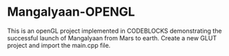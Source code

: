 # Mangalyaan-OPENGL
This is an openGL project implemented in CODEBLOCKS demonstrating the successful launch of Mangalyaan from Mars to earth.
Create a new GLUT project and import the main.cpp file.
